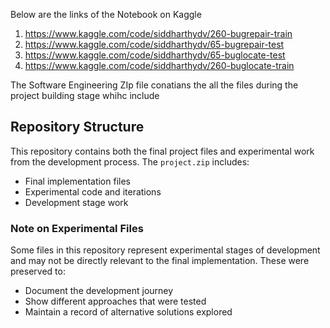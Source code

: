 



Below are the links of the Notebook on Kaggle
1. https://www.kaggle.com/code/siddharthydv/260-bugrepair-train
2. https://www.kaggle.com/code/siddharthydv/65-bugrepair-test
3. https://www.kaggle.com/code/siddharthydv/65-buglocate-test
4. https://www.kaggle.com/code/siddharthydv/260-buglocate-train



The Software Engineering ZIp file conatians the all the files during the project building stage whihc include 
## Repository Structure
This repository contains both the final project files and experimental work from the development process. The `project.zip` includes:
- Final implementation files
- Experimental code and iterations
- Development stage work

### Note on Experimental Files
Some files in this repository represent experimental stages of development and may not be directly relevant to the final implementation. These were preserved to:
- Document the development journey
- Show different approaches that were tested
- Maintain a record of alternative solutions explored 
